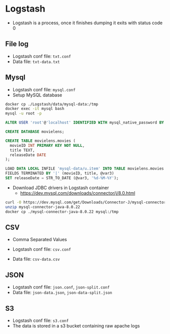 # Logstash

- Logstash is a process, once it finishes dumping it exits with status code 0

## File log

- Logstash conf file: `txt.conf`
- Data file: `txt-data.txt`

## Mysql

- Logstash conf file: `mysql.conf`
- Setup MySQL database

```sh
docker cp ./Logstash/data/mysql-data:/tmp
docker exec -it mysql bash
mysql -u root -p
```

```sql
ALTER USER 'root'@'localhost' IDENTIFIED WITH mysql_native_password BY '123';

CREATE DATABASE movielens;

CREATE TABLE movielens.movies (
  movieID INT PRIMARY KEY NOT NULL,
  title TEXT,
  releaseDate DATE
);

LOAD DATA LOCAL INFILE 'mysql-data/u.item' INTO TABLE movielens.movies CHARACTER SET latin1
FIELDS TERMINATED BY '|' (movieID, title, @var3)
SET releaseDate = STR_TO_DATE (@var3, '%d-%M-%Y');
```

- Download JDBC drivers in Logstash container
  - <https://dev.mysql.com/downloads/connector/j/8.0.html>

```sh
curl -O https://dev.mysql.com/get/Downloads/Connector-J/mysql-connector-java-8.0.22.zip
unzip mysql-connector-java-8.0.22
docker cp ./mysql-connector-java-8.0.22 mysql:/tmp
```

## CSV

- Comma Separated Values

- Logstash conf file: `csv.conf`
- Data file: `csv-data.csv`

## JSON

- Logstash conf file: `json.conf`, `json-split.conf`
- Data file: `json-data.json`, `json-data-split.json`

## S3

- Logstash conf file: `s3.conf`
- The data is stored in a s3 bucket containing raw apache logs
